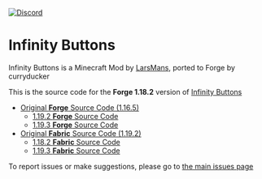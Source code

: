 [![Discord](https://i.imgur.com/JiW4MLF.png)](https://discord.gg/PJCXjSJnu2)

# Infinity Buttons

Infinity Buttons is a Minecraft Mod by [LarsMans](https://github.com/LarsMans64), ported to Forge by curryducker

This is the source code for the **Forge 1.18.2** version of [Infinity Buttons](https://www.curseforge.com/minecraft/mc-mods/infinity-buttons)
- [Original **Forge** Source Code (1.16.5)](https://github.com/curryducker/InfinityButtonsForge)
  - [1.19.2 **Forge** Source Code](https://github.com/curryducker/InfinityButtonsForge-1.19.x)
  - [1.19.3 **Forge** Source Code](https://github.com/curryducker/InfinityButtonsForge-1.19.3)
- [Original **Fabric** Source Code (1.19.2)](https://github.com/LarsMans64/InfinityButtons)
  - [1.18.2 **Fabric** Source Code](https://github.com/LarsMans64/InfinityButtons1.18.2)
  - [1.19.3 **Fabric** Source Code](https://github.com/LarsMans64/InfinityButtons1.19.3)

To report issues or make suggestions, please go to [the main issues page](https://github.com/LarsMans64/InfinityButtons/issues)
